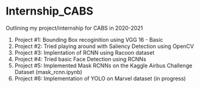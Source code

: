 # Internship_CABS
Outlining my project/internship for CABS in 2020-2021

1. Project #1: Bounding Box recoginition using VGG 16 - Basic
2. Project #2: Tried playing around with Saliency Detection using OpenCV
3. Project #3: Implentation of RCNN using Racoon dataset
4. Project #4: Tried basic Face Detection using RCNNs
5. Project #5: Implemented Mask RCNNs on the Kaggle Airbus Challenge Dataset (mask_rcnn.ipynb)
6. Project #6: Implementation of YOLO on Marvel dataset (in progress)
